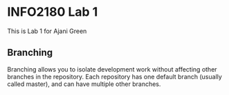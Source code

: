 # INFO2180 Lab 1

This is Lab 1 for Ajani Green

## Branching
Branching allows you to isolate development work without
affecting other branches in the repository. Each repository
has one default branch (usually called master), and can have
multiple other branches.
